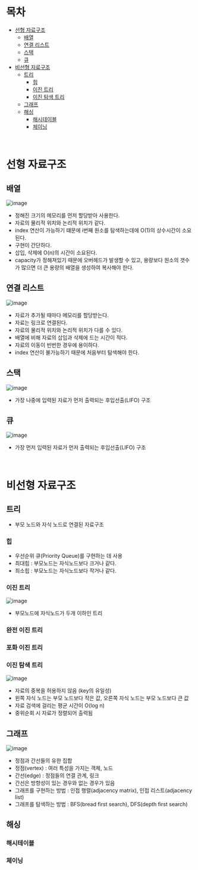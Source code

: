 # 목차
- [선형 자료구조](#선형-자료구조)
  - [배열](#배열)
  - [연결 리스트](#연결-리스트)
  - [스택](#스택)
  - [큐](#큐)
- [비선형 자료구조](#비선형-자료구조)
  - [트리](#트리)
    - [힙](#힙)
    - [이진 트리](#이진-트리)
    - [이진 탐색 트리](#이진-탐색-트리)
  - [그래프](#그래프)
  - [해싱](#해싱)
    - [해시테이블](#해시테이블)
    - [체이닝](#체이닝)

<br>

# 선형 자료구조

## 배열
![image](https://user-images.githubusercontent.com/106129404/229286302-c2cf7a47-c059-422d-9d56-74aed62179bb.png)

- 정해진 크기의 메모리를 먼저 할당받아 사용한다.
- 자료의 물리적 위치와 논리적 위치가 같다.
- index 연산이 가능하기 떄문에 i번째 원소를 탐색하는데에 O(1)의 상수시간이 소요된다.
- 구현이 간단하다.
- 삽입, 삭제에 O(n)의 시간이 소요된다.
- capacity가 정해져있기 때문에 오버헤드가 발생할 수 있고, 용량보다 원소의 갯수가 많으면 더 큰 용량의 배열을 생성하여 복사해야 한다.

## 연결 리스트
![image](https://user-images.githubusercontent.com/106129404/229286326-c32295df-e4ab-4f8f-b7e9-0385480bda98.png)

- 자료가 추가될 때마다 메모리를 할당받는다.
- 자료는 링크로 연결된다.
- 자료의 물리적 위치와 논리적 위치가 다를 수 있다.
- 배열에 비해 자료의 삽입과 삭제에 드는 시간이 적다.
- 자료의 이동이 빈번한 경우에 용이하다.
- index 연산이 불가능하기 때문에 처음부터 탐색해야 한다.

## 스택
![image](https://user-images.githubusercontent.com/106129404/229286435-a4789e9d-bbb3-494e-94a3-5c0b330c6f32.png)

- 가장 나중에 입력된 자료가 먼저 출력되는 후입선출(LIFO) 구조

## 큐
![image](https://user-images.githubusercontent.com/106129404/229286442-682feecd-470f-49c2-86da-5f8f7be964aa.png)

-  가장 먼저 입력된 자료가 먼저 출력되는 후입선출(LIFO) 구조

<br>

# 비선형 자료구조

## 트리
- 부모 노드와 자식 노드로 연결된 자료구조

### 힙
- 우선순위 큐(Priority Queue)를 구현하는 데 사용
- 최대힙 : 부모노드는 자식노드보다 크거나 같다.
- 최소힙 : 부모노드는 자식노드보다 작거나 같다.

### 이진 트리
![image](https://user-images.githubusercontent.com/106129404/229287254-e1af091f-3e2d-4b52-ac50-b7277bba9db0.png)

- 부모노드에 자식노드가 두개 이하인 트리

### 완전 이진 트리

### 포화 이진 트리

### 이진 탐색 트리
![image](https://user-images.githubusercontent.com/106129404/229287257-21346755-4165-457b-b0dc-7efefec26c7f.png)

- 자료의 중복을 허용하지 않음 (key의 유일성)
-  왼쪽 자식 노드는 부모 노드보다 작은 값, 오른쪽 자식 노드는 부모 노드보다 큰 값
-  자료 검색에 걸리는 평균 시간이 O(log n)
-  중위순회 시 자료가 정렬되어 출력됨

## 그래프
![image](https://user-images.githubusercontent.com/106129404/229287644-caf2cf76-70eb-4e49-974b-bbcb281833d8.png)

- 정점과 간선들의 유한 집합
- 정점(vertex) : 여러 특성을 가지는 객체, 노드
- 간선(edge) : 정점들의 연결 관계, 링크
- 간선은 방향성이 있는 경우와 없는 경우가 있음
- 그래프를 구현하는 방법 : 인접 행렬(adjacency matrix), 인접 리스트(adjacency list)
- 그래프를 탐색하는 방법 : BFS(bread first search), DFS(depth first search)

## 해싱

### 해시테이블

### 체이닝


